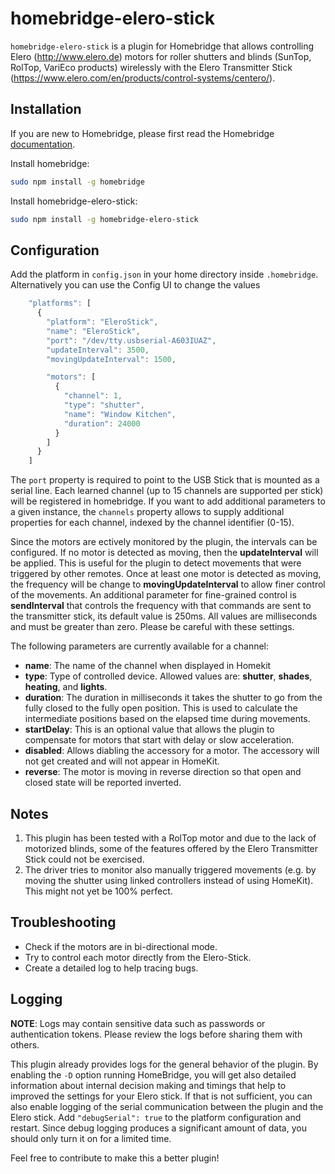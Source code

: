 # homebridge-elero-stick

`homebridge-elero-stick` is a plugin for Homebridge that allows controlling Elero (http://www.elero.de) motors for roller shutters and blinds (SunTop, RolTop, VariEco products) wirelessly with the Elero Transmitter Stick (https://www.elero.com/en/products/control-systems/centero/).

## Installation

If you are new to Homebridge, please first read the Homebridge [documentation](https://www.npmjs.com/package/homebridge).

Install homebridge:
```sh
sudo npm install -g homebridge
```
Install homebridge-elero-stick:
```sh
sudo npm install -g homebridge-elero-stick
```

## Configuration

Add the platform in `config.json` in your home directory inside `.homebridge`. Alternatively you can use the Config UI to change the values 

```js
    "platforms": [
      {
        "platform": "EleroStick",
        "name": "EleroStick",
        "port": "/dev/tty.usbserial-A603IUAZ",
        "updateInterval": 3500,
        "movingUpdateInterval": 1500,

        "motors": [
          {
            "channel": 1,
            "type": "shutter",
            "name": "Window Kitchen",
            "duration": 24000
          }
        ]
      }
    ]
```

The `port` property is required to point to the USB Stick that is mounted as a serial line. Each learned channel (up to 15 channels are supported per stick) will be registered in homebridge. If you want to add additional parameters to a given instance, the `channels` property allows to supply additional properties for each channel, indexed by the channel identifier (0-15).

Since the motors are ectively monitored by the plugin, the intervals can be configured. If no motor is detected as moving, then the **updateInterval** will be applied. This is useful for the plugin to detect movements that were triggered by other remotes. Once at least one motor is detected as moving, the frequency will be change to **movingUpdateInterval** to allow finer control of the movements. An additional parameter for fine-grained control is **sendInterval** that controls the frequency with that commands are sent to the transmitter stick, its default value is 250ms. All values are milliseconds and must be greater than zero. Please be careful with these settings. 

The following parameters are currently available for a channel:
* **name**: The name of the channel when displayed in Homekit
* **type**: Type of controlled device. Allowed values are: **shutter**, **shades**, **heating**, and **lights**.
* **duration**: The duration in milliseconds it takes the shutter to go from the fully closed to the fully open position. This is used to calculate the intermediate positions based on the elapsed time during movements.
* **startDelay**: This is an optional value that allows the plugin to compensate for motors that start with delay or slow acceleration.
* **disabled**: Allows diabling the accessory for a motor. The accessory will not get created and will not appear in HomeKit.
* **reverse**: The motor is moving in reverse direction so that open and closed state will be reported inverted. 

## Notes
1. This plugin has been tested with a RolTop motor and due to the lack of motorized blinds, some of the features offered by the Elero Transmitter Stick could not be exercised. 
2. The driver tries to monitor also manually triggered movements (e.g. by moving the shutter using linked controllers instead of using HomeKit). This might not yet be 100% perfect.

## Troubleshooting
* Check if the motors are in bi-directional mode.
* Try to control each motor directly from the Elero-Stick.
* Create a detailed log to help tracing bugs.

## Logging
**NOTE**: Logs may contain sensitive data such as passwords or authentication tokens. Please review the logs before sharing them with others.

This plugin already provides logs for the general behavior of the plugin. By enabling the `-D` option running HomeBridge, you will get also detailed information about internal decision making and timings that help to improved the settings for your Elero stick. If that is not sufficient, you can also enable logging of the serial communication between the plugin and the Elero stick. Add `"debugSerial": true` to the platform configuration and restart. Since debug logging produces a significant amount of
data, you should only turn it on for a limited time. 

Feel free to contribute to make this a better plugin!
